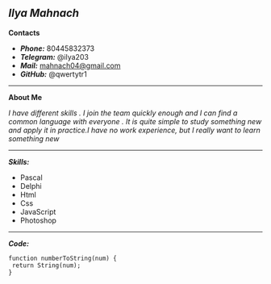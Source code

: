 ***Ilya Mahnach***
-----

**Contacts**
* ***Phone:*** 80445832373
* ***Telegram:*** @ilya203
* ***Mail:*** mahnach04@gmail.com
* ***GitHub:*** @qwertytr1

--------------

**About Me**

*I have different skills . I join the team quickly enough and I can find a common language with everyone . It is quite simple to study something new and apply it in practice.I have no work experience, but I really want to learn something new*

-------

***Skills:***

* Pascal
* Delphi
* Html
* Css
* JavaScript
* Photoshop

-------
 
 
 ***Code:***
 ```
 function numberToString(num) {
  return String(num);
}
 ```
 

